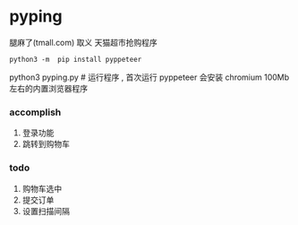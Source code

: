 # pyping
腿麻了(tmall.com) 取义 天猫超市抢购程序
```
python3 -m  pip install pyppeteer

```
python3 pyping.py  # 运行程序 , 首次运行 pyppeteer 会安装 chromium 100Mb 左右的内置浏览器程序

### accomplish 
1. 登录功能
2. 跳转到购物车

### todo
1. 购物车选中 
2. 提交订单
3. 设置扫描间隔
